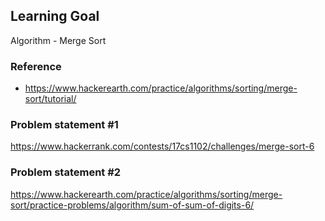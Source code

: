 ## Learning Goal
Algorithm - Merge Sort

### Reference
- https://www.hackerearth.com/practice/algorithms/sorting/merge-sort/tutorial/

### Problem statement #1
https://www.hackerrank.com/contests/17cs1102/challenges/merge-sort-6

### Problem statement #2
https://www.hackerearth.com/practice/algorithms/sorting/merge-sort/practice-problems/algorithm/sum-of-sum-of-digits-6/
